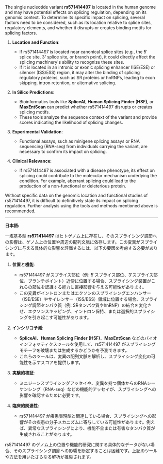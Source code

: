 The single nucleotide variant **rs571414497** is located in the human genome and may have potential effects on splicing regulation, depending on its genomic context. To determine its specific impact on splicing, several factors need to be considered, such as its location relative to splice sites, regulatory elements, and whether it disrupts or creates binding motifs for splicing factors.

1. **Location and Function**:
   - If rs571414497 is located near canonical splice sites (e.g., the 5' splice site, 3' splice site, or branch point), it could directly affect the splicing machinery's ability to recognize these sites.
   - If it is located in an intronic or exonic splicing enhancer (ISE/ESE) or silencer (ISS/ESS) region, it may alter the binding of splicing regulatory proteins, such as SR proteins or hnRNPs, leading to exon skipping, intron retention, or alternative splicing.

2. **In Silico Predictions**:
   - Bioinformatics tools like **SpliceAI**, **Human Splicing Finder (HSF)**, or **MaxEntScan** can predict whether rs571414497 disrupts or creates splicing motifs.
   - These tools analyze the sequence context of the variant and provide scores indicating the likelihood of splicing changes.

3. **Experimental Validation**:
   - Functional assays, such as minigene splicing assays or RNA sequencing (RNA-seq) from individuals carrying the variant, are necessary to confirm its impact on splicing.

4. **Clinical Relevance**:
   - If rs571414497 is associated with a disease phenotype, its effect on splicing could contribute to the molecular mechanism underlying the condition. For example, aberrant splicing could lead to the production of a non-functional or deleterious protein.

Without specific data on the genomic location and functional studies of rs571414497, it is difficult to definitively state its impact on splicing regulation. Further analysis using the tools and methods mentioned above is recommended.

---

**日本語:**

一塩基多型 **rs571414497** はヒトゲノム上に存在し、そのスプライシング調節への影響は、ゲノム上の位置や周辺の配列文脈に依存します。この変異がスプライシングに与える具体的な影響を評価するには、以下の要因を考慮する必要があります。

1. **位置と機能**:
   - rs571414497 がスプライス部位（例: 5'スプライス部位、3'スプライス部位、ブランチポイント）近傍に位置する場合、スプライシング装置がこれらの部位を認識する能力に直接影響を与える可能性があります。
   - この変異がイントロンまたはエクソンのスプライシングエンハンサー（ISE/ESE）やサイレンサー（ISS/ESS）領域に位置する場合、スプライシング調節タンパク質（例: SRタンパク質やhnRNP）の結合を変化させ、エクソンスキッピング、イントロン保持、または選択的スプライシングを引き起こす可能性があります。

2. **インシリコ予測**:
   - **SpliceAI**、**Human Splicing Finder (HSF)**、**MaxEntScan** などのバイオインフォマティクスツールを使用して、rs571414497 がスプライシングモチーフを破壊または生成するかどうかを予測できます。
   - これらのツールは、変異の配列文脈を解析し、スプライシング変化の可能性を示すスコアを提供します。

3. **実験的検証**:
   - ミニジーンスプライシングアッセイや、変異を持つ個体からのRNAシーケンシング（RNA-seq）などの機能的アッセイが、スプライシングへの影響を確認するために必要です。

4. **臨床的関連性**:
   - rs571414497 が疾患表現型と関連している場合、スプライシングへの影響がその疾患の分子メカニズムに寄与している可能性があります。例えば、異常なスプライシングにより、機能不全または有害なタンパク質が生成されることがあります。

rs571414497 のゲノム上の位置や機能的研究に関する具体的なデータがない場合、そのスプライシング調節への影響を断定することは困難です。上記のツールや方法を用いたさらなる解析が推奨されます。